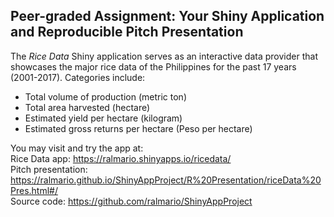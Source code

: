 ## Peer-graded Assignment: Your Shiny Application and Reproducible Pitch Presentation

The _Rice Data_ Shiny application serves as an interactive data provider that showcases the major rice data of the Philippines for the past 17 years (2001-2017). Categories include:
* Total volume of production (metric ton)
* Total area harvested (hectare)
* Estimated yield per hectare (kilogram)
* Estimated gross returns per hectare (Peso per hectare)

You may visit and try the app at: <br/>
Rice Data app: https://ralmario.shinyapps.io/ricedata/ <br/>
Pitch presentation: https://ralmario.github.io/ShinyAppProject/R%20Presentation/riceData%20Pres.html#/<br/>
Source code: https://github.com/ralmario/ShinyAppProject <br/>